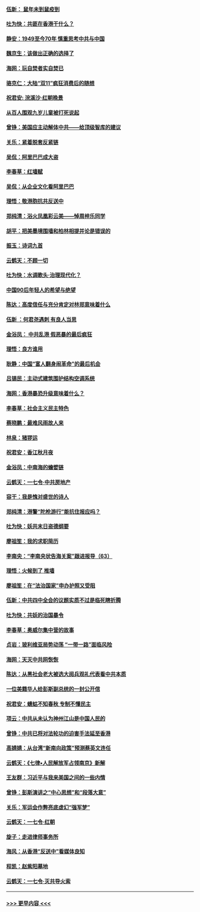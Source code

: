 #### [伍新： 鼠年未到鼠疫到](../pages/nsc993/n11655098.md?t=11141922) 
#### [吐为快：共匪在香港干什么？](../pages/nsc993/n11654891.md?t=11141922) 
#### [静安：1949至今70年 慎重思考中共与中国](../pages/nsc993/n11651244.md?t=11141922) 
#### [魏京生：该做出正确的选择了](../pages/nsc993/n11653084.md?t=11141922) 
#### [海网：玩自焚者实自焚已](../pages/nsc993/n11652423.md?t=11141922) 
#### [骆克仁：大陆“双11”疯狂消费后的随想](../pages/nsc993/n11652305.md?t=11141922) 
#### [祝君安: 浣溪沙·红朝晚景](../pages/nsc993/n11652258.md?t=11141922) 
#### [从百人围观九岁儿童被打死说起](../pages/nsc993/n11651030.md?t=11141922) 
#### [曾铮：美国应主动解体中共——给顶级智库的建议](../pages/nsc993/n11649888.md?t=11141922) 
#### [关乐：紧着脱套反紧链](../pages/nsc993/n11649069.md?t=11141922) 
#### [吴侃：阿里巴巴成大盗](../pages/nsc993/n11645523.md?t=11141922) 
#### [李春草：红墙赋](../pages/nsc993/n11646389.md?t=11141922) 
#### [吴侃：从企业文化看阿里巴巴](../pages/nsc993/n11645476.md?t=11141922) 
#### [理悟：敬港胞抗共反送中](../pages/nsc993/n11645466.md?t=11141922) 
#### [郑纯清：浴火凤凰彩云美——悼周梓乐同学](../pages/nsc993/n11645155.md?t=11141922) 
#### [胡平：把美墨境围墙和柏林相提并论是错误的](../pages/nsc993/n11645134.md?t=11141922) 
#### [振玉：诗词九首](../pages/nsc993/n11644081.md?t=11141922) 
#### [云鹤天：不顾一切](../pages/nsc993/n11643508.md?t=11141922) 
#### [吐为快：水调歌头·治理现代化？](../pages/nsc993/n11643485.md?t=11141922) 
#### [中国90后年轻人的希望与绝望](../pages/nsc993/n11642317.md?t=11141922) 
#### [陈达：高度信任与充分肯定对林郑意味着什么](../pages/nsc993/n11641441.md?t=11141922) 
#### [伍新 ：何君尧遇刺 有良人当思](../pages/nsc993/n11641503.md?t=11141922) 
#### [金浴凤： 中共乱港  假恶暴的最后疯狂](../pages/nsc993/n11641495.md?t=11141922) 
#### [理悟：良方谁用](../pages/nsc993/n11641463.md?t=11141922) 
#### [耿静：中国“富人翻身闹革命”的最后机会](../pages/nsc993/n11640655.md?t=11141922) 
#### [吕锡民：主动式建筑围护结构空调系统](../pages/nsc993/n11640168.md?t=11141922) 
#### [海网：香港暴恐升级意味着什么？](../pages/nsc993/n11635904.md?t=11141922) 
#### [李春草：社会主义民主特色](../pages/nsc993/n11634657.md?t=11141922) 
#### [蔡晓鹏：最难风雨故人来](../pages/nsc993/n11633145.md?t=11141922) 
#### [林泉：猪猡运](../pages/nsc993/n11631469.md?t=11141922) 
#### [祝君安：香江秋月夜](../pages/nsc993/n11631440.md?t=11141922) 
#### [金浴凤：中南海的蟾嬖链](../pages/nsc993/n11631290.md?t=11141922) 
#### [云鹤天：一七令·中共房地产](../pages/nsc993/n11630084.md?t=11141922) 
#### [容干：我是愧对盛世的诗人](../pages/nsc993/n11630059.md?t=11141922) 
#### [郑纯清：港警“陀枪游行”能抗住报应吗？](../pages/nsc993/n11629999.md?t=11141922) 
#### [吐为快：妖共末日盗德纲要](../pages/nsc993/n11628610.md?t=11141922) 
#### [廖祖笙：我的求职简历](../pages/nsc993/n11628492.md?t=11141922) 
#### [李南央：“李南央状告海关案”跟进报导（63）](../pages/nsc993/n11627039.md?t=11141922) 
#### [理悟：火候到了 推墙](../pages/nsc993/n11626917.md?t=11141922) 
#### [廖祖笙：在“法治国家”申办护照又受阻](../pages/nsc993/n11626500.md?t=11141922) 
#### [伍新：中共四中全会的议题实质不过是临死瞎折腾](../pages/nsc993/n11621774.md?t=11141922) 
#### [吐为快：共妖的治国暴令](../pages/nsc993/n11621401.md?t=11141922) 
#### [李春草：奥威尔集中营的故事](../pages/nsc993/n11621373.md?t=11141922) 
#### [贞岩：玻利维亚局势动荡 “一带一路”面临风险](../pages/nsc993/n11619480.md?t=11141922) 
#### [海网：天灭中共网恢恢](../pages/nsc993/n11618261.md?t=11141922) 
#### [陈达：从黑社会老大被选大阅兵观礼代表看中共本质](../pages/nsc993/n11618229.md?t=11141922) 
#### [一位美籍华人给彭斯副总统的一封公开信](../pages/nsc993/n11616906.md?t=11141922) 
#### [祝君安：蟪蛄不知春秋  专制不懂民主](../pages/nsc993/n11616882.md?t=11141922) 
#### [项云：中共从未认为神州江山是中国人民的](../pages/nsc993/n11616763.md?t=11141922) 
#### [曾铮：中共已将对法轮功的迫害手法延至香港](../pages/nsc993/n11616561.md?t=11141922) 
#### [高婧婧：从台湾“新南向政策”预测蔡英文连任](../pages/nsc993/n11616518.md?t=11141922) 
#### [云鹤天：《七律▪人民解放军占领南京》新解](../pages/nsc993/n11616490.md?t=11141922) 
#### [王友群：习近平与我来美国之间的一些内情](../pages/nsc993/n11615052.md?t=11141922) 
#### [曾铮：彭斯演讲之“中心思想”和“段落大意”](../pages/nsc993/n11615020.md?t=11141922) 
#### [关乐：军运会作弊亮底虚幻“强军梦”](../pages/nsc993/n11615008.md?t=11141922) 
#### [云鹤天：一七令‧红朝](../pages/nsc993/n11615000.md?t=11141922) 
#### [旋子：走进律师事务所](../pages/nsc993/n11614894.md?t=11141922) 
#### [海风：从香港“反送中”看媒体良知](../pages/nsc993/n11614480.md?t=11141922) 
#### [程凯：赵紫阳墓地](../pages/nsc993/n11614464.md?t=11141922) 
#### [云鹤天：一七令‧灭共导火索](../pages/nsc993/n11613471.md?t=11141922) 

----
#### [ >>> 更早内容 <<< ](../indexes/nsc993-earlier.md)
